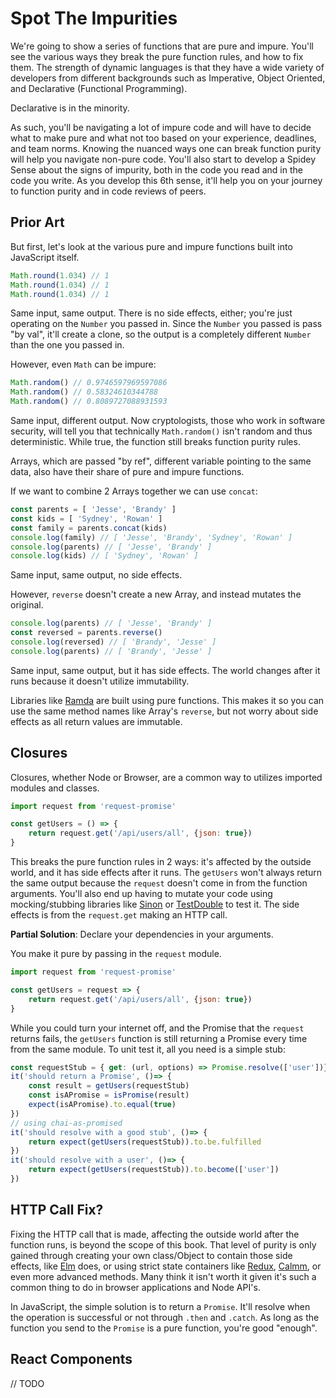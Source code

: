# Spot The Impurities

We're going to show a series of functions that are pure and impure. You'll see the various ways they break the pure function rules, and how to fix them. The strength of dynamic languages is that they have a wide variety of developers from different backgrounds such as Imperative, Object Oriented, and Declarative (Functional Programming).

Declarative is in the minority.

As such, you'll be navigating a lot of impure code and will have to decide what to make pure and what not too based on your experience, deadlines, and team norms. Knowing the nuanced ways one can break function purity will help you navigate non-pure code. You'll also start to develop a Spidey Sense about the signs of impurity, both in the code you read and in the code you write. As you develop this 6th sense, it'll help you on your journey to function purity and in code reviews of peers.

## Prior Art

But first, let's look at the various pure and impure functions built into JavaScript itself.

```javascript
Math.round(1.034) // 1
Math.round(1.034) // 1
Math.round(1.034) // 1
```

Same input, same output. There is no side effects, either; you're just operating on the `Number` you passed in. Since the `Number` you passed is pass "by val", it'll create a clone, so the output is a completely different `Number` than the one you passed in.

However, even `Math` can be impure:

```javascript
Math.random() // 0.9746597969597086
Math.random() // 0.58324610344788
Math.random() // 0.8089727088931593
```

Same input, different output. Now cryptologists, those who work in software security, will tell you that technically `Math.random()` isn't random and thus deterministic. While true, the function still breaks function purity rules.

Arrays, which are passed "by ref", different variable pointing to the same data, also have their share of pure and impure functions.

If we want to combine 2 Arrays together we can use `concat`:

```javascript
const parents = [ 'Jesse', 'Brandy' ]
const kids = [ 'Sydney', 'Rowan' ]
const family = parents.concat(kids)
console.log(family) // [ 'Jesse', 'Brandy', 'Sydney', 'Rowan' ]
console.log(parents) // [ 'Jesse', 'Brandy' ]
console.log(kids) // [ 'Sydney', 'Rowan' ]
```

Same input, same output, no side effects.

However, `reverse` doesn't create a new Array, and instead mutates the original.

```javascript
console.log(parents) // [ 'Jesse', 'Brandy' ]
const reversed = parents.reverse()
console.log(reversed) // [ 'Brandy', 'Jesse' ]
console.log(parents) // [ 'Brandy', 'Jesse' ]
```

Same input, same output, but it has side effects. The world changes after it runs because it doesn't utilize immutability.

Libraries like [Ramda](https://ramdajs.com/docs/#reverse) are built using pure functions. This makes it so you can use the same method names like Array's `reverse`, but not worry about side effects as all return values are immutable.

## Closures

Closures, whether Node or Browser, are a common way to utilizes imported modules and classes.

```javascript
import request from 'request-promise'

const getUsers = () => {
    return request.get('/api/users/all', {json: true})
}
```

This breaks the pure function rules in 2 ways: it's affected by the outside world, and it has side effects after it runs. The `getUsers` won't always return the same output because the `request` doesn't come in from the function arguments. You'll also end up having to mutate your code using mocking/stubbing libraries like [Sinon](https://sinonjs.org/) or [TestDouble](https://github.com/testdouble/testdouble.js/) to test it. The side effects is from the `request.get` making an HTTP call.

**Partial Solution**: Declare your dependencies in your arguments.

You make it pure by passing in the `request` module.

```javascript
import request from 'request-promise'

const getUsers = request => {
    return request.get('/api/users/all', {json: true})
}
```

While you could turn your internet off, and the Promise that the `request` returns fails, the `getUsers` function is still returning a Promise every time from the same module. To unit test it, all you need is a simple stub:

```javascript
const requestStub = { get: (url, options) => Promise.resolve(['user'])}
it('should return a Promise', ()=> {
    const result = getUsers(requestStub)
    const isAPromise = isPromise(result)
    expect(isAPromise).to.equal(true)
})
// using chai-as-promised
it('should resolve with a good stub', ()=> {
    return expect(getUsers(requestStub)).to.be.fulfilled
})
it('should resolve with a user', ()=> {
    return expect(getUsers(requestStub)).to.become(['user'])
})
```

## HTTP Call Fix?

Fixing the HTTP call that is made, affecting the outside world after the function runs, is beyond the scope of this book. That level of purity is only gained through creating your own class/Object to contain those side effects, like [Elm](http://elm-lang.org/) does, or using strict state containers like [Redux](https://redux.js.org/), [Calmm](https://github.com/calmm-js/documentation/blob/master/introduction-to-calmm.md), or even more advanced methods. Many think it isn't worth it given it's such a common thing to do in browser applications and Node API's.

In JavaScript, the simple solution is to return a `Promise`. It'll resolve when the operation is successful or not through `.then` and `.catch`. As long as the function you send to the `Promise` is a pure function, you're good "enough".

## React Components

// TODO